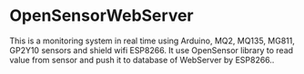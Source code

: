 # OpenSensorWebServer
This is a monitoring system in real time using Arduino, MQ2, MQ135, MG811, GP2Y10 sensors and shield wifi ESP8266. It use OpenSensor library to read value from sensor and push it to database of WebServer by ESP8266..
